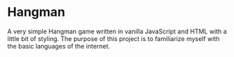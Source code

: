 # Hangman
A very simple Hangman game written in vanilla JavaScript and HTML with a little bit of styling.
The purpose of this project is to familiarize myself with the basic languages of the internet.
